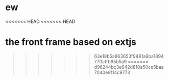 ew
==
<<<<<<< HEAD
<<<<<<< HEAD

the front frame based on extjs
=======
>>>>>>> 63e18b5a863653f9481a9ba1894770cffb65b5a9
=======
>>>>>>> d96244bc3e642d810a50ce5baa7040e9f14c9773
